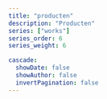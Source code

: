 ```yaml
---
title: "producten"
description: "Producten"
series: ["works"]
series_order: 6
series_weight: 6

cascade:
  showDate: false
  showAuthor: false
  invertPagination: false
---
```

